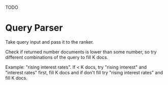 TODO

# Query Parser

Take query input and pass it to the ranker.

Check if returned number documents is lower than some number, so try different combinations of the query to fill K docs.

Example: "rising interest rates". If < K docs, try "rising interest" and "interest rates" first, fill K docs and if don't fill try "rising interest rates" and fill K docs.
